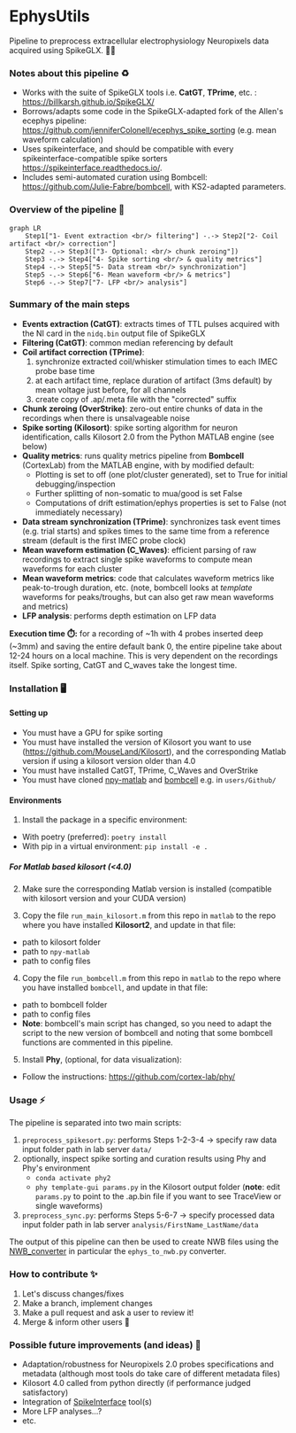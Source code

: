 # EphysUtils

Pipeline to preprocess extracellular electrophysiology Neuropixels data acquired using SpikeGLX. 🐁🔌

### Notes about this pipeline ♻️
- Works with the suite of SpikeGLX tools i.e. **CatGT**, **TPrime**, etc. : https://billkarsh.github.io/SpikeGLX/
- Borrows/adapts some code in the SpikeGLX-adapted fork of the Allen's ecephys pipeline: https://github.com/jenniferColonell/ecephys_spike_sorting (e.g. mean waveform calculation)
- Uses spikeinterface, and should be compatible with every spikeinterface-compatible spike sorters https://spikeinterface.readthedocs.io/.
- Includes semi-automated curation using Bombcell: https://github.com/Julie-Fabre/bombcell, with KS2-adapted parameters.

### Overview of the pipeline :bookmark_tabs:	
```mermaid
graph LR
    Step1["1- Event extraction <br/> filtering"] -.-> Step2["2- Coil artifact <br/> correction"]
    Step2 -.-> Step3(["3- Optional: <br/> chunk zeroing"])
    Step3 -.-> Step4["4- Spike sorting <br/> & quality metrics"]
    Step4 -.-> Step5["5- Data stream <br/> synchronization"]
    Step5 -.-> Step6["6- Mean waveform <br/> & metrics"]
    Step6 -.-> Step7["7- LFP <br/> analysis"]
```


### Summary of the main steps 
- **Events extraction (CatGT)**: extracts times of TTL pulses acquired with the NI card in the `nidq.bin` output file of SpikeGLX
- **Filtering (CatGT)**: common median referencing by default
- **Coil artifact correction (TPrime)**:
  1. synchronize extracted coil/whisker stimulation times to each IMEC probe base time
  2. at each artifact time, replace duration of artifact (3ms default) by mean voltage just before, for all channels
  3. create copy of .ap/.meta file with the "corrected" suffix 
- **Chunk zeroing (OverStrike)**: zero-out entire chunks of data in the recordings when there is unsalvageable noise
- **Spike sorting (Kilosort)**: spike sorting algorithm for neuron identification, calls Kilosort 2.0 from the Python MATLAB engine (see below)
- **Quality metrics**: runs quality metrics pipeline from **Bombcell** (CortexLab) from the MATLAB engine, with by modified default:
  - Plotting is set to off (one plot/cluster generated), set to True for initial debugging/inspection
  - Further splitting of non-somatic to mua/good is set False
  - Computations of drift estimation/ephys properties is set to False (not immediately necessary)
- **Data stream synchronization (TPrime)**: synchronizes task event times (e.g. trial starts) and spikes times to the same time from a reference stream (default is the first IMEC probe clock)
- **Mean waveform estimation (C_Waves)**: efficient parsing of raw recordings to extract single spike waveforms to compute mean waveforms for each cluster
- **Mean waveform metrics**: code that calculates waveform metrics like peak-to-trough duration, etc. (note, bombcell looks at _template_ waveforms for peaks/troughs, but can also get raw mean waveforms and metrics)
- **LFP analysis**: performs depth estimation on LFP data

**Execution time ⏱️:** for a recording of ~1h with 4 probes inserted deep (~3mm) and saving the entire default bank 0, the entire pipeline take about 12-24 hours on a local machine. This is very dependent on the recordings itself. Spike sorting, CatGT and C_waves take the longest time.
 
### Installation 🖥️
#### Setting up
- You must have a GPU for spike sorting
- You must have installed the version of Kilosort you want to use (https://github.com/MouseLand/Kilosort), and the corresponding Matlab version if using a kilosort version older than 4.0
- You must have installed CatGT, TPrime, C_Waves and OverStrike
- You must have cloned [npy-matlab](https://github.com/kwikteam/npy-matlab) and [bombcell](https://github.com/Julie-Fabre/bombcell) e.g. in `users/Github/`

#### Environments
1. Install the package in a specific environment:
  - With poetry (preferred): `poetry install`
  - With pip in a virtual environment: `pip install -e .`
  
##### For Matlab based kilosort (<4.0)
2. Make sure the corresponding Matlab version is installed (compatible with kilosort version and your CUDA version)

3. Copy the file `run_main_kilosort.m` from this repo in `matlab` to the repo where you have installed **Kilosort2**, and update in that file:
- path to kilosort folder
- path to `npy-matlab`
- path to config files


4. Copy the file `run_bombcell.m` from this repo in `matlab` to the repo where you have installed `bombcell`, and update in that file:
- path to bombcell folder
- path to config files
- **Note**: bombcell's main script has changed, so you need to adapt the script to the new version of bombcell and noting that some bombcell functions are commented in this pipeline.

5. Install **Phy**, (optional, for data visualization):
- Follow the instructions: https://github.com/cortex-lab/phy/
  
### Usage ⚡ 
The pipeline is separated into two main scripts:
1. `preprocess_spikesort.py`: performs Steps 1-2-3-4 -> specify raw data input folder path in lab server `data/`
2. optionally, inspect spike sorting and curation results using Phy and Phy's environment
    - `conda activate phy2`
    - `phy template-gui params.py` in the Kilosort output folder (**note**: edit `params.py` to point to the .ap.bin file if you want to see TraceView or single waveforms)
4. `preprocess_sync.py`: performs Steps 5-6-7 -> specify processed data input folder path in lab server `analysis/FirstName_LastName/data`

The output of this pipeline can then be used to create NWB files using the [NWB_converter](https://github.com/LSENS-BMI-EPFL/NWB_converter) in particular the `ephys_to_nwb.py` converter.

### How to contribute ✨
1. Let's discuss changes/fixes
2. Make a branch, implement changes
3. Make a pull request and ask a user to review it!
4. Merge & inform other users 🙂

### Possible future improvements (and ideas) 🗻
- Adaptation/robustness for Neuropixels 2.0 probes specifications and metadata (although most tools do take care of different metadata files) 
- Kilosort 4.0 called from python directly (if performance judged satisfactory)
- Integration of [SpikeInterface](https://github.com/SpikeInterface) tool(s)
- More LFP analyses...?
-  etc.

  
